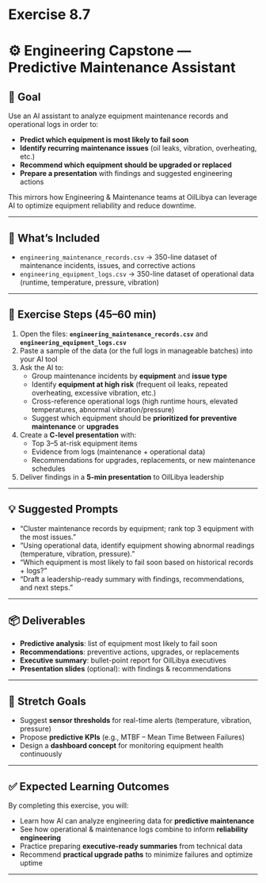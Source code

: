 # Exercise 8.7

# ⚙️ Engineering Capstone — Predictive Maintenance Assistant

## 🎯 Goal
Use an AI assistant to analyze equipment maintenance records and operational logs in order to:
- **Predict which equipment is most likely to fail soon**
- **Identify recurring maintenance issues** (oil leaks, vibration, overheating, etc.)
- **Recommend which equipment should be upgraded or replaced**
- **Prepare a presentation** with findings and suggested engineering actions

This mirrors how Engineering & Maintenance teams at OilLibya can leverage AI to optimize equipment reliability and reduce downtime.

---

## 📂 What’s Included
- `engineering_maintenance_records.csv` → 350-line dataset of maintenance incidents, issues, and corrective actions  
- `engineering_equipment_logs.csv` → 350-line dataset of operational data (runtime, temperature, pressure, vibration)

---

## 📝 Exercise Steps (45–60 min)
1. Open the files: **`engineering_maintenance_records.csv`** and **`engineering_equipment_logs.csv`**
2. Paste a sample of the data (or the full logs in manageable batches) into your AI tool
3. Ask the AI to:
   - Group maintenance incidents by **equipment** and **issue type**
   - Identify **equipment at high risk** (frequent oil leaks, repeated overheating, excessive vibration, etc.)
   - Cross-reference operational logs (high runtime hours, elevated temperatures, abnormal vibration/pressure)
   - Suggest which equipment should be **prioritized for preventive maintenance** or **upgrades**
4. Create a **C-level presentation** with:
   - Top 3–5 at-risk equipment items
   - Evidence from logs (maintenance + operational data)
   - Recommendations for upgrades, replacements, or new maintenance schedules
5. Deliver findings in a **5-min presentation** to OilLibya leadership

---

## 💡 Suggested Prompts
- “Cluster maintenance records by equipment; rank top 3 equipment with the most issues.”  
- “Using operational data, identify equipment showing abnormal readings (temperature, vibration, pressure).”  
- “Which equipment is most likely to fail soon based on historical records + logs?”  
- “Draft a leadership-ready summary with findings, recommendations, and next steps.”  

---

## 📦 Deliverables
- **Predictive analysis**: list of equipment most likely to fail soon  
- **Recommendations**: preventive actions, upgrades, or replacements  
- **Executive summary**: bullet-point report for OilLibya executives  
- **Presentation slides** (optional): with findings & recommendations  

---

## 🚀 Stretch Goals
- Suggest **sensor thresholds** for real-time alerts (temperature, vibration, pressure)  
- Propose **predictive KPIs** (e.g., MTBF – Mean Time Between Failures)  
- Design a **dashboard concept** for monitoring equipment health continuously  

---

## ✅ Expected Learning Outcomes
By completing this exercise, you will:  
- Learn how AI can analyze engineering data for **predictive maintenance**  
- See how operational & maintenance logs combine to inform **reliability engineering**  
- Practice preparing **executive-ready summaries** from technical data  
- Recommend **practical upgrade paths** to minimize failures and optimize uptime  

---
